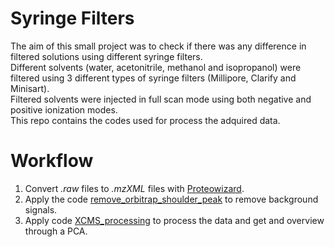 # Syringe Filters
The aim of this small project was to check if there was any difference in filtered solutions using different syringe filters.  
Different solvents (water, acetonitrile, methanol and isopropanol) were filtered using 3 different types of syringe filters (Millipore, Clarify and Minisart).  
Filtered solvents were injected in full scan mode using both negative and positive ionization modes.  
This repo contains the codes used for process the adquired data.  
  
 # Workflow 
1. Convert *.raw* files to *.mzXML* files with [Proteowizard](http://proteowizard.sourceforge.net/).    
2. Apply the code [remove_orbitrap_shoulder_peak](remove_orbitrap_shoulder_peak.Rmd) to remove background signals.    
3. Apply code [XCMS_processing](XCMS_processing.Rmd) to process the data and get and overview through a PCA.    
